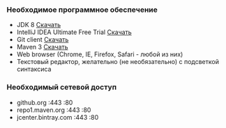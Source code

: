 ### Необходимое программное обеспечение
- JDK 8 [Скачать](https://www.oracle.com/technetwork/java/javase/downloads/jdk8-downloads-2133151.html)
- IntelliJ IDEA Ultimate Free Trial [Скачать](https://www.jetbrains.com/idea/download/)
- Git client [Скачать](https://git-scm.com/downloads)
- Maven 3 [Скачать](http://maven.apache.org/download.cgi)
- Web browser (Chrome, IE, Firefox, Safari - любой из них)
- Текстовый редактор, желательно (не необязательно) с подсветкой синтаксиса

### Необходимый сетевой доступ
- github.org :443 :80
- repo1.maven.org :443 :80
- jcenter.bintray.com :443 :80
